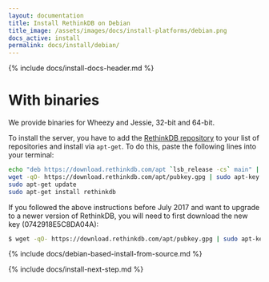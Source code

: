 ```yaml
---
layout: documentation
title: Install RethinkDB on Debian
title_image: /assets/images/docs/install-platforms/debian.png
docs_active: install
permalink: docs/install/debian/
---
```

{% include docs/install-docs-header.md %}

# With binaries #

We provide binaries for Wheezy and Jessie, 32-bit and 64-bit.

To install the server, you have to add the [RethinkDB
repository](https://download.rethinkdb.com/apt) to your list of
repositories and install via `apt-get`.
To do this, paste the
following lines into your terminal:

```bash
echo "deb https://download.rethinkdb.com/apt `lsb_release -cs` main" | sudo tee /etc/apt/sources.list.d/rethinkdb.list
wget -qO- https://download.rethinkdb.com/apt/pubkey.gpg | sudo apt-key add -
sudo apt-get update
sudo apt-get install rethinkdb
```

If you followed the above instructions before July 2017 and want to upgrade to a newer version of RethinkDB, you will need to first download the new key (0742918E5C8DA04A):

```bash
$ wget -qO- https://download.rethinkdb.com/apt/pubkey.gpg | sudo apt-key add -v -
```

{% include docs/debian-based-install-from-source.md %}

{% include docs/install-next-step.md %}
